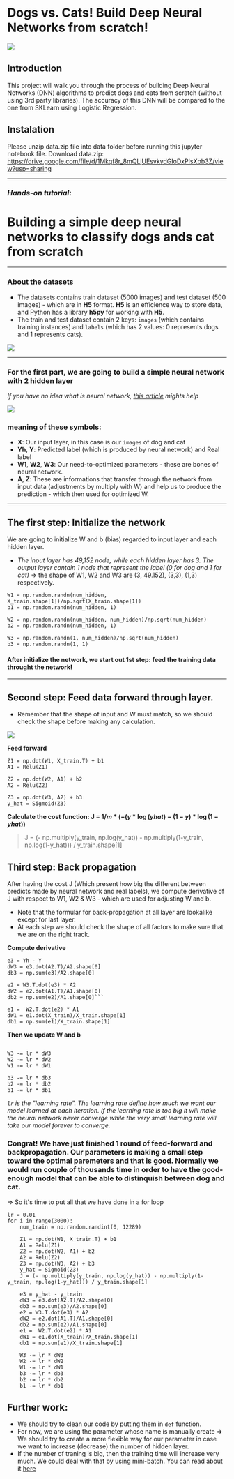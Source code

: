 # Dogs vs. Cats! Build Deep Neural Networks from scratch!

![](https://miro.medium.com/max/1500/1*36MELEhgZsPFuzlZvObnxA.gif)

## Introduction
This project will walk you through the process of building Deep Neural Networks (DNN) algorithms to predict dogs and cats from scratch (without using 3rd party libraries). The accuracy of this DNN will be compared to the one from SKLearn using Logistic Regression.


## Instalation
Please unzip data.zip file into data folder before running this jupyter notebook file.
Download data.zip: https://drive.google.com/file/d/1Mkqf8r_8mQLjUEsvkydGIoDxPIsXbb3Z/view?usp=sharing

----
### _Hands-on tutorial_: 

# Building a simple deep neural networks to classify dogs ands cat from scratch
----

### About the datasets

* The datasets contains train dataset (5000 images) and test dataset (500 images)  - which are in __H5__ format. __H5__ is an efficience way to store data, and Python has a library __h5py__ for working with __H5__.
* The train and test dataset contain 2 keys: `images` (which contains training instances) and `labels` (which has 2 values: 0 represents dogs and 1 represents cats).

![](https://scontent.fhan2-3.fna.fbcdn.net/v/t1.0-9/68587621_2334797396836942_7118842923717754880_n.jpg?_nc_cat=108&_nc_oc=AQlgOJJ7spaaYN4PQTE-QZBZ4fTKa6k7TIMYqErY-XoLNI313GAsv9oKP77GF_WekcI&_nc_ht=scontent.fhan2-3.fna&oh=e0fdbe54f1709564296a298d99c938c1&oe=5E118AC6)

----

### For the first part, we are going to build a simple neural network with 2 hidden layer
_If you have no idea what is neural network, [this article](https://www.techradar.com/news/what-is-a-neural-network) mights help_

![](https://scontent.fhan2-3.fna.fbcdn.net/v/t1.0-9/68657008_2334797366836945_8297018333513908224_n.jpg?_nc_cat=108&_nc_oc=AQmmlzAvMMimAaYhVmkDNYc0a73Da0cvQWlgbecDTRljZ-KuTbOQLT-qAAuNDztuXjs&_nc_ht=scontent.fhan2-3.fna&oh=0d5faf632840be9cf711d46cafb1e7f5&oe=5E12A59B)

### meaning of these symbols:
* __X__: Our input layer, in this case is our `images` of dog and cat
* __Yh__, __Y__: Predicted label (which is produced by neural network) and Real label
* __W1__, __W2__, __W3__: Our need-to-optimized parameters - these are bones of neural network.
* __A__, __Z__: These are informations that transfer through the network from input data (adjustments by multiply with W) and help us to produce the prediction - which then used for optimized W.
----

## The first step: Initialize the network
We are going to initialize W and b (bias) regarded to input layer and each hidden layer.
* _The input layer has 49,152 node, while each hidden layer has 3. The output layer contain 1 node that represent the label (0 for dog and 1 for cat)_ => the shape of W1, W2 and W3 are (3, 49.152), (3,3), (1,3) respectively.

```
W1 = np.random.randn(num_hidden, X_train.shape[1])/np.sqrt(X_train.shape[1])
b1 = np.random.randn(num_hidden, 1)

W2 = np.random.randn(num_hidden, num_hidden)/np.sqrt(num_hidden)
b2 = np.random.randn(num_hidden, 1)

W3 = np.random.randn(1, num_hidden)/np.sqrt(num_hidden)
b3 = np.random.randn(1, 1)
```

#### After initialize the network, we start out 1st step: feed the training data throught the network! 
----

## Second step: Feed data forward through layer.

* Remember that the shape of input and W must match, so we should check the shape before making any calculation.

![](https://scontent.fsgn2-2.fna.fbcdn.net/v/t1.0-9/68755490_2334797376836944_5889943932975972352_o.jpg?_nc_cat=102&_nc_oc=AQmdumJRVIeyxUm1_iraazG0lIBxV0NTC46QMWCkZKfQU-JYH4l-oQIwmqbxRwCjlNE&_nc_ht=scontent.fsgn2-2.fna&oh=f0154d2f35fa970746ff27ce8a80e7d0&oe=5DC822F5)

__Feed forward__

```
Z1 = np.dot(W1, X_train.T) + b1
A1 = Relu(Z1) 

Z2 = np.dot(W2, A1) + b2
A2 = Relu(Z2)

Z3 = np.dot(W3, A2) + b3
y_hat = Sigmoid(Z3)
```

__Calculate the cost function: J = $1/m*(-(y*\log(yhat) -(1-y)*\log(1-yhat))$__
>J = (- np.multiply(y_train, np.log(y_hat)) - np.multiply(1-y_train, np.log(1-y_hat))) / y_train.shape[1] 

## Third step: Back propagation
After having the cost J (Which present how big the different between predicts made by neural network and real labels), we compute derivative of J with respect to W1, W2 & W3 - which are used for adjusting W and b.
* Note that the formular for back-propagation at all layer are lookalike except for last layer.
* At each step we should check the shape of all factors to make sure that we are on the right track.

__Compute derivative__

```
e3 = Yh - Y
dW3 = e3.dot(A2.T)/A2.shape[0]
db3 = np.sum(e3)/A2.shape[0] 

e2 = W3.T.dot(e3) * A2
dW2 = e2.dot(A1.T)/A1.shape[0]
db2 = np.sum(e2)/A1.shape[0]```

e1 =  W2.T.dot(e2) * A1
dW1 = e1.dot(X_train)/X_train.shape[1]
db1 = np.sum(e1)/X_train.shape[1]
```

__Then we update W and b__

```lr = 0.001

W3 -= lr * dW3
W2 -= lr * dW2
W1 -= lr * dW1

b3 -= lr * db3
b2 -= lr * db2
b1 -= lr * db1
```

_`lr` is the "learning rate". The learning rate define how much we want our model learned at each iteration. If the learning rate is too big it will make the neural network never converge while the very small learning rate will take our model forever to converge._

### Congrat! We have just finished 1 round of feed-forward and backpropagation. Our parameters is making a small step toward the optimal paremeters and that is good. Normally we would run couple of thousands time in order to have the good-enough model that can be able to distinquish between dog and cat.

=> So it's time to put all that we have done in a for loop

```
lr = 0.01
for i in range(3000):
    num_train = np.random.randint(0, 12289)

    Z1 = np.dot(W1, X_train.T) + b1
    A1 = Relu(Z1)
    Z2 = np.dot(W2, A1) + b2
    A2 = Relu(Z2)
    Z3 = np.dot(W3, A2) + b3
    y_hat = Sigmoid(Z3)
    J = (- np.multiply(y_train, np.log(y_hat)) - np.multiply(1-y_train, np.log(1-y_hat))) / y_train.shape[1]

    e3 = y_hat - y_train
    dW3 = e3.dot(A2.T)/A2.shape[0]
    db3 = np.sum(e3)/A2.shape[0]
    e2 = W3.T.dot(e3) * A2
    dW2 = e2.dot(A1.T)/A1.shape[0]
    db2 = np.sum(e2)/A1.shape[0]
    e1 =  W2.T.dot(e2) * A1
    dW1 = e1.dot(X_train)/X_train.shape[1]
    db1 = np.sum(e1)/X_train.shape[1]

    W3 -= lr * dW3
    W2 -= lr * dW2
    W1 -= lr * dW1
    b3 -= lr * db3
    b2 -= lr * db2
    b1 -= lr * db1
```

## Further work:
- We should try to clean our code by putting them in `def` function.
- For now, we are using the parameter whose name is manually create => We should try to create a more flexible way for our parameter in case we want to increase (decrease) the number of hidden layer.
- If the number of traning is big, then the training time will increase very much. We could deal with that by using mini-batch. You can read about it [here](https://machinelearningmastery.com/gentle-introduction-mini-batch-gradient-descent-configure-batch-size/)
